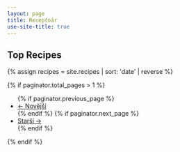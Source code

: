 ```yaml
---
layout: page
title: Receptoár
use-site-title: true
---
```


<h2 class="text-center"> Top Recipes </h2>

{% assign recipes = site.recipes | sort: 'date' | reverse %}

{% if paginator.total_pages > 1 %}
<ul class="pager main-pager">
  {% if paginator.previous_page %}
  <li class="previous">
    <a href="{{ paginator.previous_page_path | relative_url }}">&larr; Novější</a>
  </li>
  {% endif %}
  {% if paginator.next_page %}
  <li class="next">
    <a href="{{ paginator.next_page_path | relative_url }}">Starší &rarr;</a>
  </li>
  {% endif %}
</ul>
{% endif %}